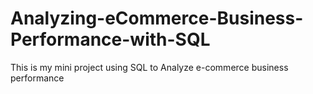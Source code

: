 # Analyzing-eCommerce-Business-Performance-with-SQL

This is my mini project using SQL to Analyze e-commerce business performance
